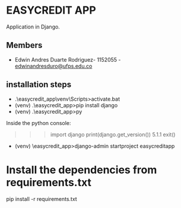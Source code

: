 # EASYCREDIT APP
Application in Django.

## Members

- Edwin Andres Duarte Rodriguez- 1152055 - edwinandresduro@ufps.edu.co

## installation steps

- .\easycredit_app\venv\Scripts>activate.bat
- (venv) .\easycredit_app>pip install django
- (venv) .\easycredit_app>py

Inside the python console:
>>> import django
>>> print(django.get_version())
    5.1.1
>>> exit()

- (venv) \easycredit_app>django-admin startproject easycreditapp

# Install the dependencies from requirements.txt
pip install -r requirements.txt